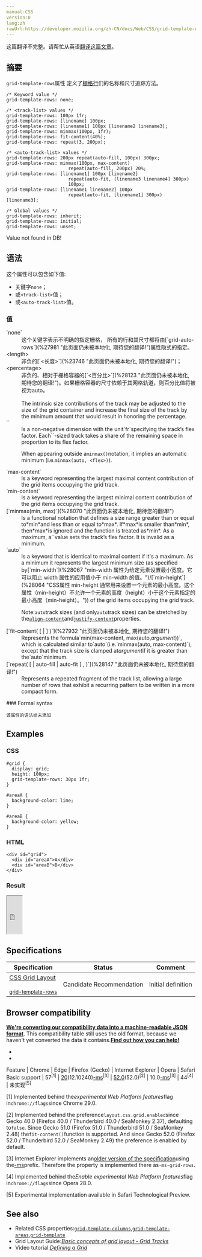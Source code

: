 ```yaml
---
manual:CSS
version:0
lang:zh
rawUrl:https://developer.mozilla.org/zh-CN/docs/Web/CSS/grid-template-rows
---
```




这篇翻译不完整。请帮忙从英语[翻译这篇文章](%30458 "")。





## 摘要<a name="摘要"></a>


`grid-template-rows`属性 定义了[栅格行](%30331 "栅格行: A grid row is a horizontal track in a CSS Grid Layout, that is the space between two horizontal grid lines. It is defined by the grid-template-rows property or in the shorthand grid or grid-template properties.")们的名称和尺寸追踪方法。


```
/* Keyword value */
grid-template-rows: none;

/* <track-list> values */
grid-template-rows: 100px 1fr;
grid-template-rows: [linename] 100px;
grid-template-rows: [linename1] 100px [linename2 linename3];
grid-template-rows: minmax(100px, 1fr);
grid-template-rows: fit-content(40%);
grid-template-rows: repeat(3, 200px);

/* <auto-track-list> values */
grid-template-rows: 200px repeat(auto-fill, 100px) 300px;
grid-template-rows: minmax(100px, max-content)
                       repeat(auto-fill, 200px) 20%;
grid-template-rows: [linename1] 100px [linename2]
                       repeat(auto-fit, [linename3 linename4] 300px)
                       100px;
grid-template-rows: [linename1 linename2] 100px
                       repeat(auto-fit, [linename1] 300px) [linename3];

/* Global values */
grid-template-rows: inherit;
grid-template-rows: initial;
grid-template-rows: unset;
```


Value not found in DB!


## 语法<a name="语法"></a>


这个属性可以包含如下值:


* 关键字`none`；
* 或`<track-list>`值；
* 或`<auto-track-list>`值。

### 值<a name="值"></a>
<dl><dt id=''>`none`</dt><dd>这个关键字表示不明确的指定栅格， 所有的行和其尺寸都将由[`grid-auto-rows`](%27981 "此页面仍未被本地化, 期待您的翻译!")属性隐式的指定。</dd><dt id=''>&lt;length&gt;</dt><dd>非负的[`<长度>`](%23746 "此页面仍未被本地化, 期待您的翻译!")；</dd><dt id=''>&lt;percentage&gt;</dt><dd>非负的、相对于栅格容器的[`<百分比>`](%28123 "此页面仍未被本地化, 期待您的翻译!")。如果栅格容器的尺寸依赖于其网格轨道，则百分比值将被视为auto。<br></br>The intrinsic size contributions of the track may be adjusted to the size of the grid container and increase the final size of the track by the minimum amount that would result in honoring the percentage.</dd><dt id=''>`<flex>`</dt><dd>Is a non-negative dimension with the unit`fr`specifying the track’s flex factor. Each`<flex>`-sized track takes a share of the remaining space in proportion to its flex factor.

When appearing outside a`minmax()`notation, it implies an automatic minimum (i.e.`minmax(auto, <flex>)`).

</dd><dt id=''>`max-content`</dt><dd>Is a keyword representing the largest maximal content contribution of the grid items occupying the grid track.</dd><dt id=''>`min-content`</dt><dd>Is a keyword representing the largest minimal content contribution of the grid items occupying the grid track.</dd><dt id=''>[`minmax(min, max)`](%28070 "此页面仍未被本地化, 期待您的翻译!")</dt><dd>Is a functional notation that defines a size range greater than or equal to*min*and less than or equal to*max*. If*max*is smaller than*min*, then*max*is ignored and the function is treated as*min*. As a maximum, a`<flex>`value sets the track’s flex factor. It is invalid as a minimum.</dd><dt id=''>`auto`</dt><dd>Is a keyword that is identical to maximal content if it&#39;s a maximum. As a minimum it represents the largest minimum size (as specified by[`min-width`](%28067 "min-width 属性为给定元素设置最小宽度。它可以阻止 width 属性的应用值小于 min-width 的值。")/[`min-height`](%28064 "CSS属性 min-height 通常用来设置一个元素的最小高度。这个属性（min-height）不允许一个元素的高度（height）小于这个元素指定的最小高度（min-height）。")) of the grid items occupying the grid track.</dd><dd>

Note:`auto`track sizes (and only`auto`track sizes) can be stretched by the[`align-content`](%27795 "align-content 属性定义了当作为一个弹性盒子容器的属性时，浏览器如何在容器的侧轴围绕弹性盒子项目分配空间。")and[`justify-content`](%28018 "CSS justify-content 属性定义了浏览器如何分配顺着父容器主轴的弹性元素之间及其周围的空间。")properties.

</dd><dt id=''>[`fit-content( [ <length> | <percentage> ] )`](%27932 "此页面仍未被本地化, 期待您的翻译!")</dt><dd>Represents the formula`min(max-content, max(auto,<var>argument</var>))`, which is calculated similar to`auto`(i.e.`minmax(auto, max-content)`), except that the track size is clamped at<var>argument</var>if it is greater than the`auto`minimum.</dd><dt id=''>[`repeat( [ <positive-integer> | auto-fill | auto-fit ] , <track-list> )`](%28147 "此页面仍未被本地化, 期待您的翻译!")</dt><dd>Represents a repeated fragment of the track list, allowing a large number of rows that exhibit a recurring pattern to be written in a more compact form.</dd></dl>
### Formal syntax<a name="Formal_syntax"></a>

```
该属性的语法尚未添加
```

## Examples<a name="Examples"></a>

### CSS<a name="CSS"></a>

```
#grid {
  display: grid;
  height: 100px;
  grid-template-rows: 30px 1fr;
}

#areaA {
  background-color: lime;
}

#areaB {
  background-color: yellow;
}
```

### HTML<a name="HTML"></a>

```
<div id="grid">
  <div id="areaA">A</div>
  <div id="areaB">B</div>
</div>
```

### Result<a name="Result"></a>


<iframe src='https://mdn.mozillademos.org/zh-CN/docs/Web/CSS/%E7%BD%91%E6%A0%BC-%E6%A8%A1%E6%9D%BF-%E5%88%97$samples/Examples?revision=1328360' width='40px' height='100px'></iframe>



## Specifications<a name="Specifications"></a>

Specification | Status | Comment 
 ---  |  ---  |  ---  | 
[CSS Grid Layout<br></br><small>grid-template-rows</small>](%30459 "") | Candidate Recommendation | Initial definition 


## Browser compatibility<a name="Browser_compatibility"></a>


**[We&#39;re converting our compatibility data into a machine-readable JSON format](%3344 "")**. This compatibility table still uses the old format, because we haven&#39;t yet converted the data it contains.**[Find out how you can help!](%3392 "")**


* 
* 

Feature | Chrome | Edge | Firefox (Gecko) | Internet Explorer | Opera | Safari 
Basic support | 57<sup>[1]</sup> | [20](%27262 "Released on 2015-07-15.")(12.10240)[-ms](%3568 "The name of this feature is prefixed with '-ms' as this browser considers it experimental")<sup>[3]</sup> | [52.0](%4033 "Released on 2017-03-07.")(52.0)<sup>[2]</sup> | 10.0[-ms](%3568 "The name of this feature is prefixed with '-ms' as this browser considers it experimental")<sup>[3]</sup> | 44<sup>[4]</sup> | 未实现<sup>[5]</sup> 





[1] Implemented behind the*experimental Web Platform features*flag in`chrome://flags`since Chrome 29.0.



[2] Implemented behind the preference`layout.css.grid.enabled`since Gecko 40.0 (Firefox 40.0 / Thunderbird 40.0 / SeaMonkey 2.37), defaulting to`false`. Since Gecko 51.0 (Firefox 51.0 / Thunderbird 51.0 / SeaMonkey 2.48) the`fit-content()`function is supported. And since Gecko 52.0 (Firefox 52.0 / Thunderbird 52.0 / SeaMonkey 2.49) the preference is enabled by default.



[3] Internet Explorer implements an[older version of the specification](%30431 "")using the[-ms](%3568 "The name of this feature is prefixed with '-ms' as this browser considers it experimental")prefix. Therefore the property is implemented there as`-ms-grid-rows`.



[4] Implemented behind the*Enable experimental Web Platform features*flag in`chrome://flags`since Opera 28.0.



[5] Experimental implementation available in Safari Technological Preview.


## See also<a name="See_also"></a>

* Related CSS properties:[`grid-template-columns`](%27990 "此页面仍未被本地化, 期待您的翻译!"),[`grid-template-areas`](%27989 "grid-template-areas 属性是 grid areas 在CSS中的特定命名."),[`grid-template`](%27988 "网格模板 (grid-template) CSS属性是一个缩写 (shorthand) 属性，用于定义 grid columns, rows 和areas。")
* Grid Layout Guide:*[Basic concepts of grid layout - Grid Tracks](%30450 "")*
* Video tutorial:*[Defining a Grid](%30451 "")*



